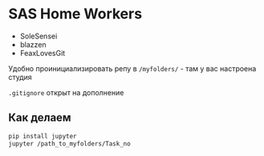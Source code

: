 # SAS Home Workers
- SoleSensei
- blazzen
- FeaxLovesGit

Удобно проинициализировать репу в `/myfolders/` - там у вас настроена студия

`.gitignore` открыт на дополнение

## Как делаем
```bash
pip install jupyter
jupyter /path_to_myfolders/Task_no
```